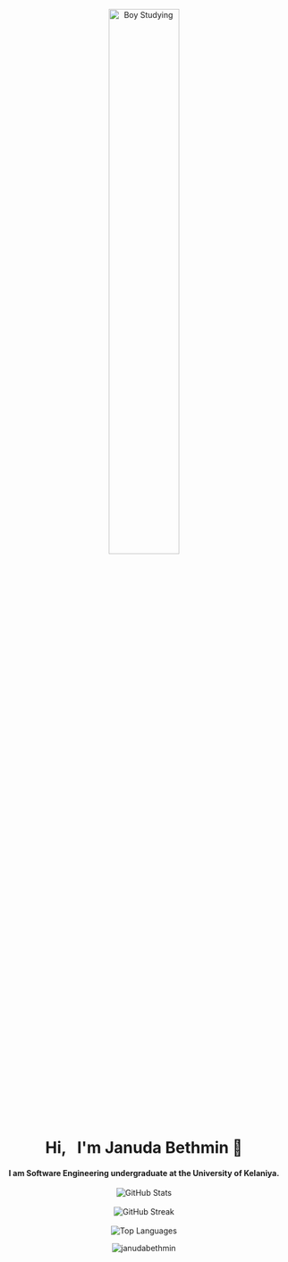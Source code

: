 <p align="center">
 <img src="https://github.com/JanudaBethmin/JanudaBethmin/assets/95894819/273b648b-fb76-44fb-adad-3777cf3956f5" alt="Boy Studying" height="50%">
</p><br>

<h1 align="center">Hi, &nbsp I'm Januda Bethmin  👋</h1>

<h4 align="center">
I am Software Engineering undergraduate at the University of Kelaniya. 
</h4>


<p align="center">
 <img src="https://github-readme-stats.vercel.app/api?username=JanudaBethmin&theme=react&hide_border=true&include_all_commits=false&count_private=false" alt="GitHub Stats" align="center" />
 <br /><br />
 <img src="https://github-readme-streak-stats.herokuapp.com/?user=JanudaBethmin&hide_border=true&theme=react" alt="GitHub Streak" align="center" />
 <br /><br />
 <img src="https://github-readme-stats.vercel.app/api/top-langs/?username=JanudaBethmin&theme=react&hide_border=true&layout=compact" alt="Top Languages" align="center" />
</p>



<p align="center"> <img src="https://komarev.com/ghpvc/?username=janudabethmin&label=Profile%20views&color=0e75b6&style=flat" alt="janudabethmin" /> </p>
